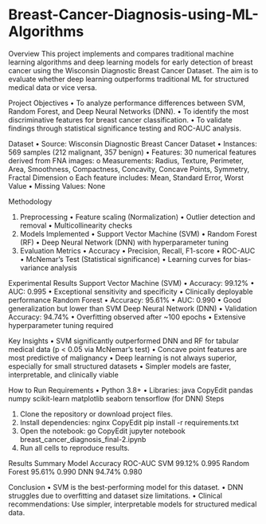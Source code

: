 # Breast-Cancer-Diagnosis-using-ML-Algorithms
Overview
This project implements and compares traditional machine learning algorithms and deep learning models for early detection of breast cancer using the Wisconsin Diagnostic Breast Cancer Dataset. The aim is to evaluate whether deep learning outperforms traditional ML for structured medical data or vice versa.
 
Project Objectives
•	To analyze performance differences between SVM, Random Forest, and Deep Neural Networks (DNN).
•	To identify the most discriminative features for breast cancer classification.
•	To validate findings through statistical significance testing and ROC-AUC analysis.
 
Dataset
•	Source: Wisconsin Diagnostic Breast Cancer Dataset
•	Instances: 569 samples (212 malignant, 357 benign)
•	Features: 30 numerical features derived from FNA images:
o	Measurements: Radius, Texture, Perimeter, Area, Smoothness, Compactness, Concavity, Concave Points, Symmetry, Fractal Dimension
o	Each feature includes: Mean, Standard Error, Worst Value
•	Missing Values: None
 
Methodology
1. Preprocessing
•	Feature scaling (Normalization)
•	Outlier detection and removal
•	Multicollinearity checks
2. Models Implemented
•	Support Vector Machine (SVM)
•	Random Forest (RF)
•	Deep Neural Network (DNN) with hyperparameter tuning
3. Evaluation Metrics
•	Accuracy
•	Precision, Recall, F1-score
•	ROC-AUC
•	McNemar’s Test (Statistical significance)
•	Learning curves for bias-variance analysis
 
Experimental Results
Support Vector Machine (SVM)
•	Accuracy: 99.12%
•	AUC: 0.995
•	Exceptional sensitivity and specificity
•	Clinically deployable performance
Random Forest
•	Accuracy: 95.61%
•	AUC: 0.990
•	Good generalization but lower than SVM
Deep Neural Network (DNN)
•	Validation Accuracy: 94.74%
•	Overfitting observed after ~100 epochs
•	Extensive hyperparameter tuning required
 
Key Insights
•	SVM significantly outperformed DNN and RF for tabular medical data (p < 0.05 via McNemar’s test)
•	Concave point features are most predictive of malignancy
•	Deep learning is not always superior, especially for small structured datasets
•	Simpler models are faster, interpretable, and clinically viable

How to Run
Requirements
•	Python 3.8+
•	Libraries:
java
CopyEdit
pandas
numpy
scikit-learn
matplotlib
seaborn
tensorflow (for DNN)
Steps
1.	Clone the repository or download project files.
2.	Install dependencies:
nginx
CopyEdit
pip install -r requirements.txt
3.	Open the notebook:
go
CopyEdit
jupyter notebook breast_cancer_diagnosis_final-2.ipynb
4.	Run all cells to reproduce results.
 
Results Summary
Model	Accuracy	ROC-AUC
SVM	99.12%	0.995
Random Forest	95.61%	0.990
DNN	94.74%	0.980
 
Conclusion
•	SVM is the best-performing model for this dataset.
•	DNN struggles due to overfitting and dataset size limitations.
•	Clinical recommendations: Use simpler, interpretable models for structured medical data.

